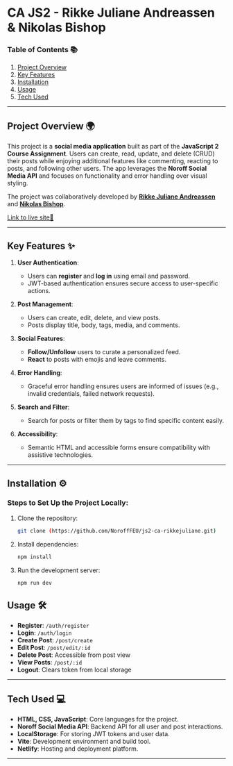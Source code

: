 # **CA JS2 - Rikke Juliane Andreassen & Nikolas Bishop**  


### **Table of Contents 📚**  
1. [Project Overview](#project-overview-🌍)   
3. [Key Features](#key-features-✨)  
4. [Installation](#installation-⚙️)  
5. [Usage](#usage-🛠️)  
6. [Tech Used](#tech-used-💻)   

---

## **Project Overview 🌍**  
This project is a **social media application** built as part of the **JavaScript 2 Course Assignment**. Users can create, read, update, and delete (CRUD) their posts while enjoying additional features like commenting, reacting to posts, and following other users. The app leverages the **Noroff Social Media API** and focuses on functionality and error handling over visual styling. 

The project was collaboratively developed by [**Rikke Juliane Andreassen**](https://github.com/rikkejuliane) and [**Nikolas Bishop**](https://github.com/Niksubishi).

[Link to live site🌸](https://js2-ca-rikkejuliane.netlify.app/)

---

## **Key Features ✨**  
1. **User Authentication**:  
   - Users can **register** and **log in** using email and password.  
   - JWT-based authentication ensures secure access to user-specific actions.  

2. **Post Management**:  
   - Users can create, edit, delete, and view posts.  
   - Posts display title, body, tags, media, and comments.  

3. **Social Features**:  
   - **Follow/Unfollow** users to curate a personalized feed.  
   - **React** to posts with emojis and leave comments.  

4. **Error Handling**:  
   - Graceful error handling ensures users are informed of issues (e.g., invalid credentials, failed network requests).  

5. **Search and Filter**:  
   - Search for posts or filter them by tags to find specific content easily.  

6. **Accessibility**:  
   - Semantic HTML and accessible forms ensure compatibility with assistive technologies.  

---

## **Installation ⚙️**  
### Steps to Set Up the Project Locally:
1. Clone the repository:
   ```bash
   git clone (https://github.com/NoroffFEU/js2-ca-rikkejuliane.git)

2. Install dependencies:  
   ```bash
   npm install

3. Run the development server:  
   ```bash
   npm run dev

## **Usage 🛠️**  
- **Register**: `/auth/register`
- **Login**: `/auth/login`
- **Create Post**: `/post/create`
- **Edit Post**: `/post/edit/:id`
- **Delete Post**: Accessible from post view
- **View Posts**: `/post/:id`
- **Logout**: Clears token from local storage

---

## **Tech Used 💻**  
* **HTML, CSS, JavaScript**: Core languages for the project.  
* **Noroff Social Media API**: Backend API for all user and post interactions.  
* **LocalStorage**: For storing JWT tokens and user data.  
* **Vite**: Development environment and build tool.  
* **Netlify**: Hosting and deployment platform.

---
